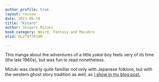 ```yaml
---
author_profile: true
layout: review
date: 2013-08-10
title: "Kitaro"
author: Shigeru Mizuki
book_category: Weird, Fantasy and Macabre
olid: OL27977610M

---
```


This manga about the adventures of a little *yokai* boy feels very of its time (the late 1960s), but was fun to read nonetheless.

Mizuki was clearly quite familiar not only with Japanese folklore, but with the western ghost story tradition as well, as [I show in my blog post.](https://multoghost.wordpress.com/2013/08/10/kitaro-and-the-beast-with-five-fingers/)

